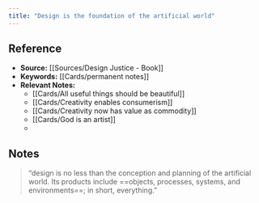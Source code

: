 ```yaml
---
title: "Design is the foundation of the artificial world"
---
```

## Reference
- **Source:** [[Sources/Design Justice - Book]]
- **Keywords:** [[Cards/permanent notes]]
- **Relevant Notes:** 
	- [[Cards/All useful things should be beautiful]]
	- [[Cards/Creativity enables consumerism]]
	- [[Cards/Creativity now has value as commodity]]
	- [[Cards/God is an artist]]
	- 
## Notes
> “design is no less than the conception and planning of the artificial world. Its products include ==objects, processes, systems, and environments==; in short, everything.”